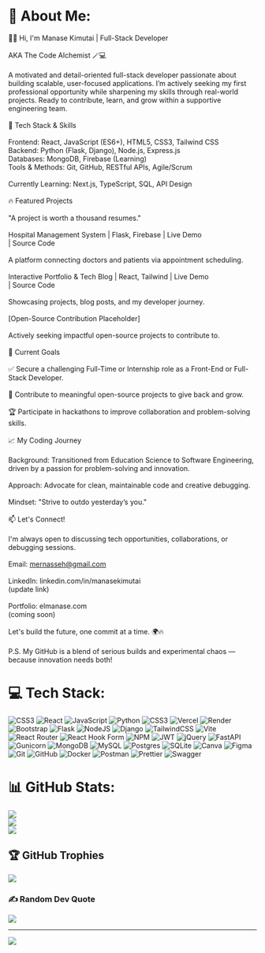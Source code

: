 # 💫 About Me:
👨‍💻 Hi, I'm Manase Kimutai | Full-Stack Developer<br><br>AKA The Code Alchemist 🪄💻<br><br>A motivated and detail-oriented full-stack developer passionate about building scalable, user-focused applications. I’m actively seeking my first professional opportunity while sharpening my skills through real-world projects. Ready to contribute, learn, and grow within a supportive engineering team.<br><br>🚀 Tech Stack & Skills<br><br>Frontend: React, JavaScript (ES6+), HTML5, CSS3, Tailwind CSS<br>Backend: Python (Flask, Django), Node.js, Express.js<br>Databases: MongoDB, Firebase (Learning)<br>Tools & Methods: Git, GitHub, RESTful APIs, Agile/Scrum<br><br>Currently Learning: Next.js, TypeScript, SQL, API Design<br><br>🔥 Featured Projects<br><br>"A project is worth a thousand resumes."<br><br>Hospital Management System | Flask, Firebase | Live Demo<br> | Source Code<br><br>A platform connecting doctors and patients via appointment scheduling.<br><br>Interactive Portfolio & Tech Blog | React, Tailwind | Live Demo<br> | Source Code<br><br>Showcasing projects, blog posts, and my developer journey.<br><br>[Open-Source Contribution Placeholder]<br><br>Actively seeking impactful open-source projects to contribute to.<br><br>🎯 Current Goals<br><br>✅ Secure a challenging Full-Time or Internship role as a Front-End or Full-Stack Developer.<br><br>🔨 Contribute to meaningful open-source projects to give back and grow.<br><br>🏆 Participate in hackathons to improve collaboration and problem-solving skills.<br><br>📈 My Coding Journey<br><br>Background: Transitioned from Education Science to Software Engineering, driven by a passion for problem-solving and innovation.<br><br>Approach: Advocate for clean, maintainable code and creative debugging.<br><br>Mindset: "Strive to outdo yesterday’s you."<br><br>📫 Let's Connect!<br><br>I'm always open to discussing tech opportunities, collaborations, or debugging sessions.<br><br>Email: mernasseh@gmail.com<br><br>LinkedIn: linkedin.com/in/manasekimutai<br> (update link)<br><br>Portfolio: elmanase.com<br> (coming soon)<br><br>Let's build the future, one commit at a time. 🌍🔥<br><br>P.S. My GitHub is a blend of serious builds and experimental chaos — because innovation needs both!


# 💻 Tech Stack:
![CSS3](https://img.shields.io/badge/css3-%231572B6.svg?style=for-the-badge&logo=css3&logoColor=white) ![React](https://img.shields.io/badge/react-%2320232a.svg?style=for-the-badge&logo=react&logoColor=%2361DAFB) ![JavaScript](https://img.shields.io/badge/javascript-%23323330.svg?style=for-the-badge&logo=javascript&logoColor=%23F7DF1E) ![Python](https://img.shields.io/badge/python-3670A0?style=for-the-badge&logo=python&logoColor=ffdd54) ![CSS3](https://img.shields.io/badge/css3-%231572B6.svg?style=for-the-badge&logo=css3&logoColor=white) ![Vercel](https://img.shields.io/badge/vercel-%23000000.svg?style=for-the-badge&logo=vercel&logoColor=white) ![Render](https://img.shields.io/badge/Render-%46E3B7.svg?style=for-the-badge&logo=render&logoColor=white) ![Bootstrap](https://img.shields.io/badge/bootstrap-%238511FA.svg?style=for-the-badge&logo=bootstrap&logoColor=white) ![Flask](https://img.shields.io/badge/flask-%23000.svg?style=for-the-badge&logo=flask&logoColor=white) ![NodeJS](https://img.shields.io/badge/node.js-6DA55F?style=for-the-badge&logo=node.js&logoColor=white) ![Django](https://img.shields.io/badge/django-%23092E20.svg?style=for-the-badge&logo=django&logoColor=white) ![TailwindCSS](https://img.shields.io/badge/tailwindcss-%2338B2AC.svg?style=for-the-badge&logo=tailwind-css&logoColor=white) ![Vite](https://img.shields.io/badge/vite-%23646CFF.svg?style=for-the-badge&logo=vite&logoColor=white) ![React Router](https://img.shields.io/badge/React_Router-CA4245?style=for-the-badge&logo=react-router&logoColor=white) ![React Hook Form](https://img.shields.io/badge/React%20Hook%20Form-%23EC5990.svg?style=for-the-badge&logo=reacthookform&logoColor=white) ![NPM](https://img.shields.io/badge/NPM-%23CB3837.svg?style=for-the-badge&logo=npm&logoColor=white) ![JWT](https://img.shields.io/badge/JWT-black?style=for-the-badge&logo=JSON%20web%20tokens) ![jQuery](https://img.shields.io/badge/jquery-%230769AD.svg?style=for-the-badge&logo=jquery&logoColor=white) ![FastAPI](https://img.shields.io/badge/FastAPI-005571?style=for-the-badge&logo=fastapi) ![Gunicorn](https://img.shields.io/badge/gunicorn-%298729.svg?style=for-the-badge&logo=gunicorn&logoColor=white) ![MongoDB](https://img.shields.io/badge/MongoDB-%234ea94b.svg?style=for-the-badge&logo=mongodb&logoColor=white) ![MySQL](https://img.shields.io/badge/mysql-4479A1.svg?style=for-the-badge&logo=mysql&logoColor=white) ![Postgres](https://img.shields.io/badge/postgres-%23316192.svg?style=for-the-badge&logo=postgresql&logoColor=white) ![SQLite](https://img.shields.io/badge/sqlite-%2307405e.svg?style=for-the-badge&logo=sqlite&logoColor=white) ![Canva](https://img.shields.io/badge/Canva-%2300C4CC.svg?style=for-the-badge&logo=Canva&logoColor=white) ![Figma](https://img.shields.io/badge/figma-%23F24E1E.svg?style=for-the-badge&logo=figma&logoColor=white) ![Git](https://img.shields.io/badge/git-%23F05033.svg?style=for-the-badge&logo=git&logoColor=white) ![GitHub](https://img.shields.io/badge/github-%23121011.svg?style=for-the-badge&logo=github&logoColor=white) ![Docker](https://img.shields.io/badge/docker-%230db7ed.svg?style=for-the-badge&logo=docker&logoColor=white) ![Postman](https://img.shields.io/badge/Postman-FF6C37?style=for-the-badge&logo=postman&logoColor=white) ![Prettier](https://img.shields.io/badge/prettier-%23F7B93E.svg?style=for-the-badge&logo=prettier&logoColor=black) ![Swagger](https://img.shields.io/badge/-Swagger-%23Clojure?style=for-the-badge&logo=swagger&logoColor=white)
# 📊 GitHub Stats:
![](https://github-readme-stats.vercel.app/api?username=ngoriest&theme=dark&hide_border=false&include_all_commits=true&count_private=true)<br/>
![](https://nirzak-streak-stats.vercel.app/?user=ngoriest&theme=dark&hide_border=false)<br/>
![](https://github-readme-stats.vercel.app/api/top-langs/?username=ngoriest&theme=dark&hide_border=false&include_all_commits=true&count_private=true&layout=compact)

## 🏆 GitHub Trophies
![](https://github-profile-trophy.vercel.app/?username=ngoriest&theme=dark&no-frame=false&no-bg=true&margin-w=4)

### ✍️ Random Dev Quote
![](https://quotes-github-readme.vercel.app/api?type=horizontal&theme=radical)

---
[![](https://visitcount.itsvg.in/api?id=ngoriest&icon=0&color=0)](https://visitcount.itsvg.in)

<!-- Proudly created with GPRM ( https://gprm.itsvg.in ) -->
